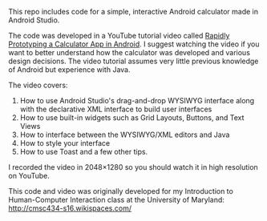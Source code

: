 This repo includes code for a simple, interactive Android calculator made in Android Studio.

The code was developed in a YouTube tutorial video called [Rapidly Prototyping a Calculator App in Android](https://youtu.be/2-mmH_nOE9Q). I suggest watching the video if you want to better understand how the calculator was developed and various design decisions. The video tutorial assumes very little previous knowledge of Android but experience with Java.

The video covers:
1. How to use Android Studio's drag-and-drop WYSIWYG interface along with the declarative XML interface to build user interfaces
2. How to use built-in widgets such as Grid Layouts, Buttons, and Text Views
3. How to interface between the WYSIWYG/XML editors and Java
4. How to style your interface
5. How to use Toast and a few other tips.

I recorded the video in 2048×1280 so you should watch it in high resolution on YouTube.

This code and video was originally developed for my Introduction to Human-Computer Interaction class at the University of Maryland:
http://cmsc434-s16.wikispaces.com/
